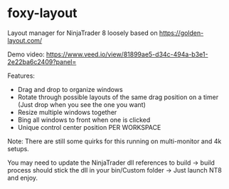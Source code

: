 # foxy-layout
Layout manager for NinjaTrader 8 loosely based on https://golden-layout.com/

Demo video: https://www.veed.io/view/81899ae5-d34c-494a-b3e1-2e22ba6c2409?panel=

Features:
 - Drag and drop to organize windows
 - Rotate through possible layouts of the same drag position on a timer (Just drop when you see the one you want)
 - Resize multiple windows together
 - Bing all windows to front when one is clicked
 - Unique control center position PER WORKSPACE

Note: There are still some quirks for this running on multi-monitor and 4k setups.

You may need to update the NinjaTrader dll references to build -> build process should stick the dll in your bin/Custom folder -> Just launch NT8 and enjoy.


